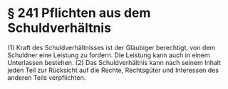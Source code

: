 # § 241 Pflichten aus dem Schuldverhältnis
(1) Kraft des Schuldverhältnisses ist der Gläubiger berechtigt, von dem Schuldner eine Leistung zu fordern. Die Leistung kann auch in einem Unterlassen bestehen.
(2) Das Schuldverhältnis kann nach seinem Inhalt jeden Teil zur Rücksicht auf die Rechte, Rechtsgüter und Interessen des anderen Teils verpflichten.
